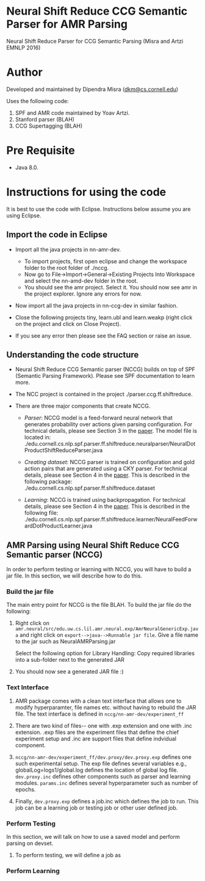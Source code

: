 # Neural Shift Reduce CCG Semantic Parser for AMR Parsing
Neural Shift Reduce Parser for CCG Semantic Parsing (Misra and Artzi EMNLP 2016)

# Author
Developed and maintained by Dipendra Misra (dkm@cs.cornell.edu)

Uses the following code:

1. SPF and AMR code maintained by Yoav Artzi.
2. Stanford parser (BLAH)
3. CCG Supertagging (BLAH)

# Pre Requisite

 - Java 8.0.

# Instructions for using the code

It is best to use the code with Eclipse. Instructions below assume you are using Eclipse.

## Import the code in Eclipse

- Import all the java projects in nn-amr-dev. 

  - To import projects, first open eclipse and change the workspace folder to the root folder of ./nccg. 
  - Now go to File->Import->General->Existing Projects Into Workspace and select the nn-amd-dev folder in the root.
  - You should see the amr project. Select it. You should now see amr in the project explorer. Ignore any errors for now.
- Now import all the java projects in nn-ccg-dev in similar fashion.
- Close the following projects tiny, learn.ubl and learn.weakp (right click on the project and click on Close Project).
- If you see any error then please see the FAQ section or raise an issue.

## Understanding the code structure

- Neural Shift Reduce CCG Semantic parser (NCCG) builds on top of SPF (Semantic Parsing Framework). Please see SPF documentation
  to learn more.
- The NCC project is contained in the project ./parser.ccg.ff.shiftreduce. 
- There are three major components that create NCCG.


  - *Parser*: NCCG model is a feed-forward neural network that generates probability over actions given parsing configuration.
     For technical details, please see Section 3 in the [paper](http://www.cs.cornell.edu/~dkm/papers/ma-emnlp.2016.pdf).
     The model file is located in:
         ./edu.cornell.cs.nlp.spf.parser.ff.shiftreduce.neuralparser/NeuralDotProductShiftReduceParser.java
         
  - *Creating dataset*: NCCG parser is trained on configuration and gold action pairs that are generated using a CKY parser. 
     For technical details, please see Section 4 in the [paper](http://www.cs.cornell.edu/~dkm/papers/ma-emnlp.2016.pdf).
     This is described in the following package:
         ./edu.cornell.cs.nlp.spf.parser.ff.shiftreduce.dataset
         
  - *Learning*: NCCG is trained using backpropagation. For technical details, please see Section 4 in the [paper](http://www.cs.cornell.edu/~dkm/papers/ma-emnlp.2016.pdf). This is described in the following file:
         ./edu.cornell.cs.nlp.spf.parser.ff.shiftreduce.learner/NeuralFeedForwardDotProductLearner.java

## AMR Parsing using Neural Shift Reduce CCG Semantic parser (NCCG)

In order to perform testing or learning with NCCG, you will have to build a jar file.
In this section, we will describe how to do this.

### Build the jar file

The main entry point for NCCG is the file BLAH. To build the jar file do the following:

1. Right click on `amr.neural/src/edu.uw.cs.lil.amr.neural.exp/AmrNeuralGenericExp.java`
   and right click on `export-->java-->Runnable jar file`.
   Give a file name to the jar such as NeuralAMRParsing.jar

   Select the following option for Library Handling: Copy required libraries into a sub-folder next to the generated JAR

2. You should now see a generated JAR file :) 

### Text Interface

1. AMR package comes with a clean text interface that allows one to modify hyperparamter, file names etc.
   without having to rebuild the JAR file. The text interface is defined in `nccg/nn-amr-dev/experiment_ff`
  
2. There are two kind of files-- one with .exp extension and one with .inc extension.
   .exp files are the experiment files that define the chief experiment setup and .inc are support
   files that define indvidual component.
   
3. `nccg/nn-amr-dev/experiment_ff/dev.proxy/dev.proxy.exp` defines one such experimental setup. 
   The exp file defines several variables e.g., globalLog=logs1/global.log defines the location of global log file.
   `dev.proxy.inc` defines other components such as parser and learning modules. `params.inc` defines
   several hyperparameter such as number of epochs.
   
4. Finally, `dev.proxy.exp` defines a job.inc which defines the job to run. This job can be a learning job or testing job
   or other user defined job.

### Perform Testing

In this section, we will talk on how to use a saved model and perform parsing on devset.

1. To perform testing, we will define a job as 

### Perform Learning

